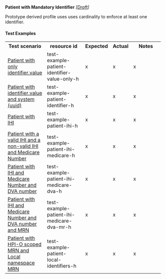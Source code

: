 **Patient with Mandatory Identifier** *[[Draft](http://hl7.org/fhir/r4/valueset-publication-status.html)]*

Prototype derived profile uses uses cardinality to enforce at least one identifier.

#### Test Examples

<table class="list" style="width:100%">
    <colgroup>
       <col span="1" style="width: 19%;"/>
       <col span="1" style="width: 25%;"/>
       <col span="1" style="width: 10%;"/>
       <col span="1" style="width: 10%;"/>
       <col span="1" style="width: 20%;"/>
    </colgroup>
	<tbody>
      <tr>
        <th>Test scenario</th>
        <th>resource id</th>
        <th>Expected</th>
        <th>Actual</th>
		<th>Notes</th>
      </tr>
      <tr>
        <td><a href="Patient-test-example-patient-identifier-value-only-h.html">Patient with only identifier.value</a></td>
        <td>test-example-patient-identifier-value-only-h</td>
        <td>x</td>
        <td>x</td>
        <td>x</td>
      </tr>
      <tr>
        <td><a href="Patient-test-example-patient-identifier-h.html">Patient with identifier.value and system (uuid)</a></td>
        <td>test-example-patient-identifier-h</td>
        <td>x</td>
        <td>x</td>
        <td>x</td>
      </tr>
      <tr>
        <td><a href="Patient-test-example-patient-ihi-h.html">Patient with IHI</a></td>
        <td>test-example-patient-ihi-h</td>
        <td>x</td>
        <td>x</td>
        <td>x</td>
      </tr>
      <tr>
        <td><a href="Patient-test-example-patient-ihi-medicare-h.html">Patient with a valid IHI and a non-valid IHI and Medicare Number</a></td>
        <td>test-example-patient-ihi-medicare-h</td>
        <td>x</td>
        <td>x</td>
        <td>x</td>
      </tr>
      <tr>
        <td><a href="Patient-test-example-patient-ihi-medicare-dva-h.html">Patient with IHI and Medicare Number and DVA number</a></td>
        <td>test-example-patient-ihi-medicare-dva-h</td>
        <td>x</td>
        <td>x</td>
        <td>x</td>
      </tr>
      <tr>
        <td><a href="Patient-test-example-patient-ihi-medicare-dva-mr-h.html">Patient with IHI and Medicare Number and DVA number and MRN</a></td>
        <td>test-example-patient-ihi-medicare-dva-mr-h</td>
        <td>x</td>
        <td>x</td>
        <td>x</td>
      </tr>
      <tr>
        <td><a href="Patient-test-example-patient-local-identifiers-h.html">Patient with HPI-O scoped MRN and Local namespace MRN</a></td>
        <td>test-example-patient-local-identifiers-h</td>
        <td>x</td>
        <td>x</td>
        <td>x</td>
      </tr>
    </tbody>
</table>